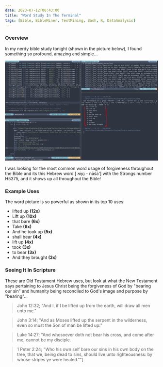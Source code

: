 ```yaml
---
date: 2023-07-12T00:43:00
title: "Word Study In The Terminal"
tags: [Bible, BibleMiner, TextMining, Bash, R, DataAnalysis]
---
```


### Overview

In my nerdy bible study tonight (shown in the picture below), I found something
so profound, amazing and simple...

![PicExample](bashForgive.jpg)

I was looking for the most common word usage of forgiveness throughout the
Bible and its this Hebrew word [ נָשָׂא - nāśā'] with the Strongs number H5375,
and it shows up all throughout the Bible!

### Example Uses

The word picture is so powerful as shown in its top 10 uses:

- lifted up __(12x)__
- Lift up __(10x)__
- that bare __(6x)__
- Take __(6x)__
- And he took up __(5x)__
- shall bear __(4x)__
- lift up __(4x)__
- took __(3x)__
- to bear __(3x)__
- And they brought __(3x)__

### Seeing It In Scripture

These are Old Testament Hebrew uses, but look at what the New Testament says
pertaining to Jesus Christ being the forgiveness of God by "bearing our sin"
and humanity being reconciled to God's image and purpose by "bearing"...

> John 12:32; "And I, if I be lifted up from the earth, will draw all men unto me."

> John 3:14; "And as Moses lifted up the serpent in the wilderness, even so must the Son of man be lifted up:"

> Luke 14:27; "And whosoever doth not bear his cross, and come after me, cannot be my disciple.

> 1 Peter 2:24; "Who his own self bare our sins in his own body on the tree, that we, being dead to sins, should live unto righteousness: by whose stripes ye were healed.""]
